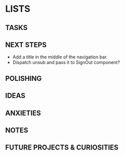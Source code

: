# LISTS

## TASKS

## NEXT STEPS

- Add a title in the middle of the navigation bar.
- Dispatch unsub and pass it to SignOut component?

## POLISHING

## IDEAS

## ANXIETIES

## NOTES

## FUTURE PROJECTS & CURIOSITIES
